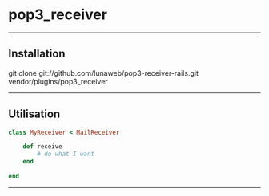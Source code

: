 pop3_receiver
=============

---

Installation
------------

git clone git://github.com/lunaweb/pop3-receiver-rails.git vendor/plugins/pop3_receiver

---

Utilisation
-----------

```ruby
class MyReceiver < MailReceiver

	def receive
		# do what I want
	end
	
end
```

---